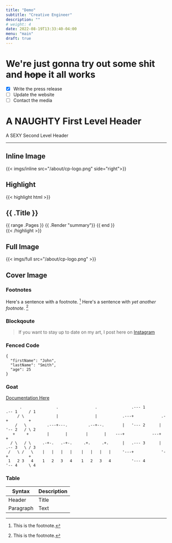 ```yaml
---
title: "Demo"
subtitle: "Creative Engineer"
description: ""
# weight: 4
date: 2022-08-19T13:33:40-04:00
menu: "main"
draft: true
---
```


# We're just gonna **try out some shit** and ~~hope~~ it all works

- [x] Write the press release
- [ ] Update the website
- [ ] Contact the media

A NAUGHTY First Level Header
====================

A SEXY Second Level Header

---------------------
## Inline Image
{{< imgs/inline src="/about/cp-logo.png" side="right">}}

## Highlight
{{< highlight html >}}
<section id="main">
  <div>
   <h1 id="title">{{ .Title }}</h1>
    {{ range .Pages }}
        {{ .Render "summary"}}
    {{ end }}
  </div>
</section>
{{< /highlight >}}

<!-- ### Alt Title -->
<!-- ![alt text](/about/cp-logo.png "Title") -->
<!-- {{< figure src="/about/cp-logo.png" title="Cipher Prime Logo" class="cover">}} -->



## Full Image
{{< imgs/full src="/about/cp-logo.png" >}}

## Cover Image


[^1]: This is the footnote.
[^2]: This is the footnote.
### Footnotes
Here's a sentence with a footnote. [^1]
Here's a sentence with *yet another footnote*. [^2]

### Blockqoute
> If you want to stay up to date on my art, I post here on [Instagram](http://instagram.com/willstall)

### Fenced Code

```
{
  "firstName": "John",
  "lastName": "Smith",
  "age": 25
}
```

### Goat
[Documentation Here](https://github.com/bep/goat)
```goat
      .               .                .               .--- 1          .-- 1     / 1
     / \              |                |           .---+            .-+         +
    /   \         .---+---.         .--+--.        |   '--- 2      |   '-- 2   / \ 2
   +     +        |       |        |       |    ---+            ---+          +
  / \   / \     .-+-.   .-+-.     .+.     .+.      |   .--- 3      |   .-- 3   \ / 3
 /   \ /   \    |   |   |   |    |   |   |   |     '---+            '-+         +
 1   2 3   4    1   2   3   4    1   2   3   4         '--- 4          '-- 4     \ 4

```

### Table
| Syntax | Description |
| ----------- | ----------- |
| Header | Title |
| Paragraph | Text |



